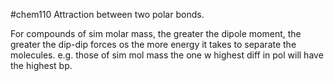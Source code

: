 #chem110 
Attraction between two polar bonds. 

For compounds of sim molar mass, the greater the dipole moment, the greater the dip-dip forces os the more energy it takes to separate the molecules. e.g. those of sim mol mass the one w highest diff in pol will have the highest bp. 
